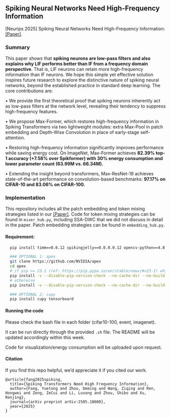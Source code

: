 ## Spiking Neural Networks Need High-Frequency Information

[Neurips 2025] Spiking Neural Networks Need High-Frequency Information: [[Paper]](https://arxiv.org/abs/2505.18608). 
  
### Summary

This paper shows that **spiking neurons are low-pass filters and also explains why LIF performs better than IF from a frequency domain perspective**. That is, LIF neurons can retain more high-frequency information than IF neurons. We hope this simple yet effective solution inspires future research to explore the distinctive nature of spiking neural networks, beyond the established practice in standard deep learning. The core contributions are:

 • We provide the first theoretical proof that spiking neurons inherently act as low-pass filters at the network level, revealing their tendency to suppress high-frequency features.
 
 • We propose Max-Former, which restores high-frequency information in Spiking Transformers via two lightweight modules: extra Max-Pool in patch embedding and Depth-Wise Convolution in place of early-stage self-attention.
 
 • Restoring high-frequency information significantly improves performance while saving energy cost. On ImageNet, Max-Former achieves **82.39% top-1 accuracy (+7.58% over Spikformer) with 30% energy consumption and lower parameter count (63.99M vs. 66.34M).**
 
 • Extending the insight beyond transformers, Max-ResNet-18 achieves state-of-the-art performance on convolution-based benchmarks: **97.17% on CIFAR-10 and 83.06% on CIFAR-100.**

### Implementation

This repository includes all the patch embedding and token mixing strategies listed in our [[Paper]](https://arxiv.org/abs/2505.18608). Code for token mixing strategies can be found in ``mixer_hub.py``, including SSA-DWC that we did not discuss in detail in the paper. Patch embedding strategies can be found in ``embedding_hub.py``.

#### Requirement:

```bash
  pip install timm==0.6.12 spikingjelly==0.0.0.0.12 opencv-python==4.8.1.78 wandb einops PyYAML Pillow six torch

  ### OPTIONAL 1: apex
  git clone https://github.com/NVIDIA/apex
  cd apex
  # if pip >= 23.1 (ref: https://pip.pypa.io/en/stable/news/#v23-1) which supports multiple `--config-settings` with the same key... 
  pip install -v --disable-pip-version-check --no-cache-dir --no-build-isolation --config-settings "--build-option=--cpp_ext" --config-settings "--build-option=--cuda_ext" ./
  # otherwise
  pip install -v --disable-pip-version-check --no-cache-dir --no-build-isolation --global-option="--cpp_ext" --global-option="--cuda_ext" ./

  ### OPTIONAL 2: cupy
  pip install cupy tensorboard
```

#### Running the code

Please check the bash file in each folder (cifar10-100, event, imagenet).

It can be run directly through the provided `.sh` file. The README will be updated accordingly within this week.



Code for visualization/energy consumption will be uploaded upon request. 




#### Citation

If you find this repo helpful, we’d appreciate it if you cited our work.

```
@article{fang2025spiking,
  title={Spiking Transformers Need High Frequency Information},
  author={Fang, Yuetong and Zhou, Deming and Wang, Ziqing and Ren, Hongwei and Zeng, ZeCui and Li, Lusong and Zhou, Shibo and Xu, Renjing},
  journal={arXiv preprint arXiv:2505.18608},
  year={2025}
}
```

